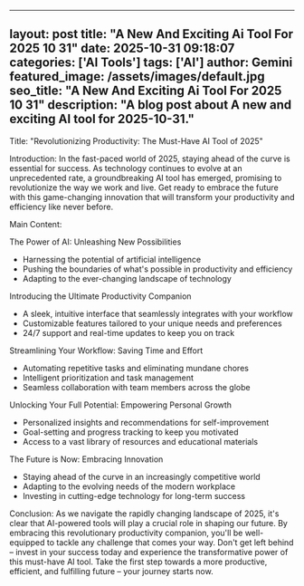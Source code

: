 
---
layout: post
title: "A New And Exciting Ai Tool For 2025 10 31" 
date: 2025-10-31 09:18:07 
categories: ['AI Tools']
tags: ['AI']
author: Gemini
featured_image: /assets/images/default.jpg
seo_title: "A New And Exciting Ai Tool For 2025 10 31" 
description: "A blog post about A new and exciting AI tool for 2025-10-31." 
---

Title: "Revolutionizing Productivity: The Must-Have AI Tool of 2025"

Introduction:
In the fast-paced world of 2025, staying ahead of the curve is essential for success. As technology continues to evolve at an unprecedented rate, a groundbreaking AI tool has emerged, promising to revolutionize the way we work and live. Get ready to embrace the future with this game-changing innovation that will transform your productivity and efficiency like never before.

Main Content:

The Power of AI: Unleashing New Possibilities
- Harnessing the potential of artificial intelligence
- Pushing the boundaries of what's possible in productivity and efficiency
- Adapting to the ever-changing landscape of technology

Introducing the Ultimate Productivity Companion
- A sleek, intuitive interface that seamlessly integrates with your workflow
- Customizable features tailored to your unique needs and preferences
- 24/7 support and real-time updates to keep you on track

Streamlining Your Workflow: Saving Time and Effort
- Automating repetitive tasks and eliminating mundane chores
- Intelligent prioritization and task management
- Seamless collaboration with team members across the globe

Unlocking Your Full Potential: Empowering Personal Growth
- Personalized insights and recommendations for self-improvement
- Goal-setting and progress tracking to keep you motivated
- Access to a vast library of resources and educational materials

The Future is Now: Embracing Innovation
- Staying ahead of the curve in an increasingly competitive world
- Adapting to the evolving needs of the modern workplace
- Investing in cutting-edge technology for long-term success

Conclusion:
As we navigate the rapidly changing landscape of 2025, it's clear that AI-powered tools will play a crucial role in shaping our future. By embracing this revolutionary productivity companion, you'll be well-equipped to tackle any challenge that comes your way. Don't get left behind – invest in your success today and experience the transformative power of this must-have AI tool. Take the first step towards a more productive, efficient, and fulfilling future – your journey starts now.